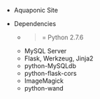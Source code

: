 * Aquaponic Site

* Dependencies

  - >= Python 2.7.6
  - MySQL Server
  - Flask, Werkzeug, Jinja2
  - python-MySQLdb
  - python-flask-cors
  - ImageMagick
  - python-wand

